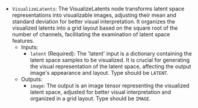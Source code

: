 - `VisualizeLatents`: The VisualizeLatents node transforms latent space representations into visualizable images, adjusting their mean and standard deviation for better visual interpretation. It organizes the visualized latents into a grid layout based on the square root of the number of channels, facilitating the examination of latent space features.
    - Inputs:
        - `latent` (Required): The 'latent' input is a dictionary containing the latent space samples to be visualized. It is crucial for generating the visual representation of the latent space, affecting the output image's appearance and layout. Type should be `LATENT`.
    - Outputs:
        - `image`: The output is an image tensor representing the visualized latent space, adjusted for better visual interpretation and organized in a grid layout. Type should be `IMAGE`.

